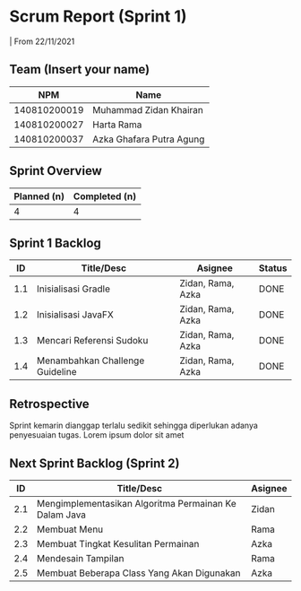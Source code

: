# Scrum Report (Sprint 1)
| From 22/11/2021

## Team (Insert your name)
| NPM           | Name                       |
| ------------- |----------------------------|
| 140810200019  | Muhammad Zidan Khairan     |
| 140810200027  | Harta Rama                 |
| 140810200037  | Azka Ghafara Putra Agung   |

## Sprint Overview
| Planned (n)   | Completed (n) |
| ------------- |-------------- |
| 4             | 4             |

## Sprint 1 Backlog

| ID  | Title/Desc | Asignee | Status | 
| --- | ---------- | ------- | ------ |
| 1.1 | Inisialisasi Gradle | Zidan, Rama, Azka | DONE |
| 1.2 | Inisialisasi JavaFX | Zidan, Rama, Azka | DONE | 
| 1.3 | Mencari Referensi Sudoku | Zidan, Rama, Azka | DONE | 
| 1.4 | Menambahkan Challenge Guideline | Zidan, Rama, Azka | DONE | 

## Retrospective 

Sprint kemarin dianggap terlalu sedikit sehingga diperlukan adanya penyesuaian tugas. Lorem ipsum dolor sit amet

## Next Sprint Backlog (Sprint 2)
| ID  | Title/Desc | Asignee | 
| --- | ---------- | ------- | 
| 2.1 | Mengimplementasikan Algoritma Permainan Ke Dalam Java | Zidan | 
| 2.2 | Membuat Menu | Rama | 
| 2.3 | Membuat Tingkat Kesulitan Permainan | Azka | 
| 2.4 | Mendesain Tampilan | Rama | 
| 2.5 | Membuat Beberapa Class Yang Akan Digunakan | Azka | 